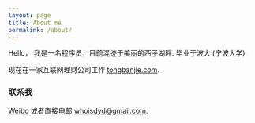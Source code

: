 ```yaml
---
layout: page
title: About me
permalink: /about/
---
```


Hello， 我是一名程序员，目前混迹于美丽的西子湖畔. 
毕业于波大 (宁波大学). 

现在在一家互联网理财公司工作 [tongbanjie.com][tbj].

### 联系我

 [Weibo][weibo] 或者直接电邮
[whoisdyd@gmail.com](whoisdyd@gmail.com).


[tbj]: http://www.tongbanjie.com
[weibo]: http://weibo.com/dongyuding
